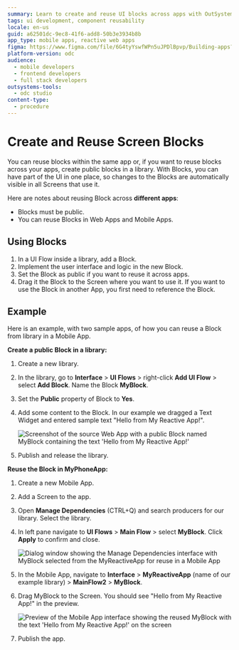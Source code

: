 ```yaml
---
summary: Learn to create and reuse UI blocks across apps with OutSystems Developer Cloud (ODC) for efficient development.
tags: ui development, component reusability
locale: en-us
guid: a62501dc-9ec8-41f6-add8-50b3e3934b8b
app_type: mobile apps, reactive web apps
figma: https://www.figma.com/file/6G4tyYswfWPn5uJPDlBpvp/Building-apps?type=design&node-id=3203%3A8810&t=ZwHw8hXeFhwYsO5V-1
platform-version: odc
audience:
  - mobile developers
  - frontend developers
  - full stack developers
outsystems-tools:
  - odc studio
content-type:
  - procedure
---
```


# Create and Reuse Screen Blocks

You can reuse blocks within the same app or, if you want to reuse blocks across your apps, create public blocks in a library. With Blocks, you can have part of the UI in one place, so changes to the Blocks are automatically visible in all Screens that use it.

Here are notes about reusing Block across **different apps**:

* Blocks must be public.
* You can reuse Blocks in Web Apps and Mobile Apps. 

## Using Blocks

1. In a UI Flow inside a library, add a Block.
1. Implement the user interface and logic in the new Block.
1. Set the Block as public if you want to reuse it across apps.
1. Drag it the Block to the Screen where you want to use it. If you want to use the Block in another App, you first need to reference the Block.

## Example

Here is an example, with two sample apps, of how you can reuse a Block from library in a Mobile App.

**Create a public Block in a library:**

1. Create a new library.
1. In the library, go to **Interface** > **UI Flows** > right-click **Add UI Flow** > select **Add Block**. Name the Block **MyBlock**.
1. Set the **Public** property of Block to **Yes**.
1. Add some content to the Block. In our example we dragged a Text Widget and entered sample text "Hello from My Reactive App!".

    ![Screenshot of the source Web App with a public Block named MyBlock containing the text 'Hello from My Reactive App!'](images/block-reuse-source-app.png "Source App with Public Block")

1. Publish and release the library.

**Reuse the Block in MyPhoneApp:**

1. Create a new Mobile App.
1. Add a Screen to the app.
1. Open **Manage Dependencies** (CTRL+Q) and search producers for our library. Select the library.
1. In left pane navigate to **UI Flows** > **Main Flow** > select **MyBlock**. Click **Apply** to confirm and close.

    ![Dialog window showing the Manage Dependencies interface with MyBlock selected from the MyReactiveApp for reuse in a Mobile App](images/block-reuse-manage-dependencies.png "Block in Manage Dependencies Dialog")

1. In the Mobile App, navigate to **Interface** > **MyReactiveApp** (name of our example library) > **MainFlow2** > **MyBlock**.
1. Drag MyBlock to the Screen. You should see "Hello from My Reactive App!" in the preview.

    ![Preview of the Mobile App interface showing the reused MyBlock with the text 'Hello from My Reactive App!' on the screen](images/block-reuse-target-app.png "Source Block in Target App Preview")

1. Publish the app.

